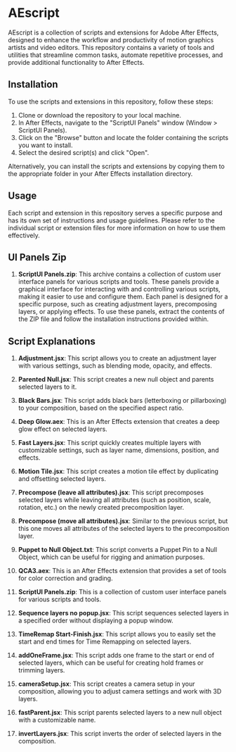 # AEscript

AEscript is a collection of scripts and extensions for Adobe After Effects, designed to enhance the workflow and productivity of motion graphics artists and video editors. This repository contains a variety of tools and utilities that streamline common tasks, automate repetitive processes, and provide additional functionality to After Effects.

## Installation

To use the scripts and extensions in this repository, follow these steps:

1. Clone or download the repository to your local machine.
2. In After Effects, navigate to the "ScriptUI Panels" window (Window > ScriptUI Panels).
3. Click on the "Browse" button and locate the folder containing the scripts you want to install.
4. Select the desired script(s) and click "Open".

Alternatively, you can install the scripts and extensions by copying them to the appropriate folder in your After Effects installation directory.

## Usage

Each script and extension in this repository serves a specific purpose and has its own set of instructions and usage guidelines. Please refer to the individual script or extension files for more information on how to use them effectively.

## UI Panels Zip
1. **ScriptUI Panels.zip**: This archive contains a collection of custom user interface panels for various scripts and tools. These panels provide a graphical interface for interacting with and controlling various scripts, making it easier to use and configure them. Each panel is designed for a specific purpose, such as creating adjustment layers, precomposing layers, or applying effects. To use these panels, extract the contents of the ZIP file and follow the installation instructions provided within.

## Script Explanations

1. **Adjustment.jsx**: This script allows you to create an adjustment layer with various settings, such as blending mode, opacity, and effects.

2. **Parented Null.jsx**: This script creates a new null object and parents selected layers to it.

3. **Black Bars.jsx**: This script adds black bars (letterboxing or pillarboxing) to your composition, based on the specified aspect ratio.

4. **Deep Glow.aex**: This is an After Effects extension that creates a deep glow effect on selected layers.

5. **Fast Layers.jsx**: This script quickly creates multiple layers with customizable settings, such as layer name, dimensions, position, and effects.

6. **Motion Tile.jsx**: This script creates a motion tile effect by duplicating and offsetting selected layers.

7. **Precompose (leave all attributes).jsx**: This script precomposes selected layers while leaving all attributes (such as position, scale, rotation, etc.) on the newly created precomposition layer.

8. **Precompose (move all attributes).jsx**: Similar to the previous script, but this one moves all attributes of the selected layers to the precomposition layer.

9. **Puppet to Null Object.txt**: This script converts a Puppet Pin to a Null Object, which can be useful for rigging and animation purposes.

10. **QCA3.aex**: This is an After Effects extension that provides a set of tools for color correction and grading.

11. **ScriptUI Panels.zip**: This is a collection of custom user interface panels for various scripts and tools.

12. **Sequence layers no popup.jsx**: This script sequences selected layers in a specified order without displaying a popup window.

13. **TimeRemap Start-Finish.jsx**: This script allows you to easily set the start and end times for Time Remapping on selected layers.

14. **addOneFrame.jsx**: This script adds one frame to the start or end of selected layers, which can be useful for creating hold frames or trimming layers.

15. **cameraSetup.jsx**: This script creates a camera setup in your composition, allowing you to adjust camera settings and work with 3D layers.

16. **fastParent.jsx**: This script parents selected layers to a new null object with a customizable name.

17. **invertLayers.jsx**: This script inverts the order of selected layers in the composition.
